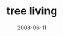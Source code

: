 ---
layout: base.njk
title : 'tree living' 
view_title : 'tree living' 
year : '2008' 
date : '2008-06-11' 
img_file : '/drawing/treeliving.png' 
html_file : 'treeliving' 
next_html : 'imayhavefailedyoubutyoufailedmefirst.html' 
year_order : '247' 
permalink : "title/{{html_file}}.html"
---
